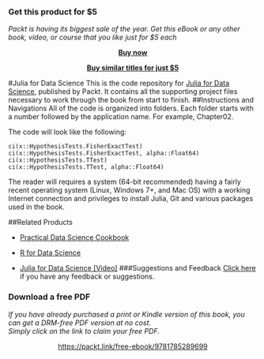 
### Get this product for $5

<i>Packt is having its biggest sale of the year. Get this eBook or any other book, video, or course that you like just for $5 each</i>


<b><p align='center'>[Buy now](https://packt.link/9781785289699)</p></b>


<b><p align='center'>[Buy similar titles for just $5](https://subscription.packtpub.com/search)</p></b>


#Julia for Data Science
This is the code repository for [Julia for Data Science](https://www.packtpub.com/big-data-and-business-intelligence/julia-data-science?utm_source=github&utm_medium=repository&utm_campaign=9781785289699), published by Packt. It contains all the supporting project files necessary to work through the book from start to finish.
##Instructions and Navigations
All of the code is organized into folders. Each folder starts with a number followed by the application name. For example, Chapter02.



The code will look like the following:
```
ci(x::HypothesisTests.FisherExactTest)
ci(x::HypothesisTests.FisherExactTest, alpha::Float64)
ci(x::HypothesisTests.TTest)
ci(x::HypothesisTests.TTest, alpha::Float64)
```

The reader will requires a system (64-bit recommended) having a fairly recent operating system (Linux, Windows 7+, and Mac OS) with a working Internet connection and privileges to install Julia, Git and various packages used in the book.

##Related Products
* [Practical Data Science Cookbook](https://www.packtpub.com/big-data-and-business-intelligence/practical-data-science-cookbook?utm_source=github&utm_medium=repository&utm_campaign=9781783980246)

* [R for Data Science](https://www.packtpub.com/big-data-and-business-intelligence/r-data-science?utm_source=github&utm_medium=repository&utm_campaign=9781784390860)

* [Julia for Data Science [Video]](https://www.packtpub.com/big-data-and-business-intelligence/julia-data-science-video?utm_source=github&utm_medium=repository&utm_campaign=9781785882067)
###Suggestions and Feedback
[Click here](https://docs.google.com/forms/d/e/1FAIpQLSe5qwunkGf6PUvzPirPDtuy1Du5Rlzew23UBp2S-P3wB-GcwQ/viewform) if you have any feedback or suggestions.
### Download a free PDF

 <i>If you have already purchased a print or Kindle version of this book, you can get a DRM-free PDF version at no cost.<br>Simply click on the link to claim your free PDF.</i>
<p align="center"> <a href="https://packt.link/free-ebook/9781785289699">https://packt.link/free-ebook/9781785289699 </a> </p>